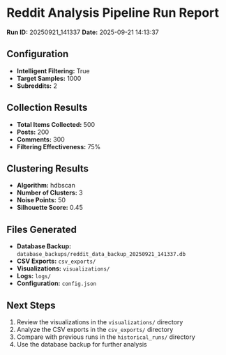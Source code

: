 # Reddit Analysis Pipeline Run Report

**Run ID:** 20250921_141337
**Date:** 2025-09-21 14:13:37

## Configuration

- **Intelligent Filtering:** True
- **Target Samples:** 1000
- **Subreddits:** 2

## Collection Results

- **Total Items Collected:** 500
- **Posts:** 200
- **Comments:** 300
- **Filtering Effectiveness:** 75%

## Clustering Results

- **Algorithm:** hdbscan
- **Number of Clusters:** 3
- **Noise Points:** 50
- **Silhouette Score:** 0.45

## Files Generated

- **Database Backup:** `database_backups/reddit_data_backup_20250921_141337.db`
- **CSV Exports:** `csv_exports/`
- **Visualizations:** `visualizations/`
- **Logs:** `logs/`
- **Configuration:** `config.json`

## Next Steps

1. Review the visualizations in the `visualizations/` directory
2. Analyze the CSV exports in the `csv_exports/` directory
3. Compare with previous runs in the `historical_runs/` directory
4. Use the database backup for further analysis
